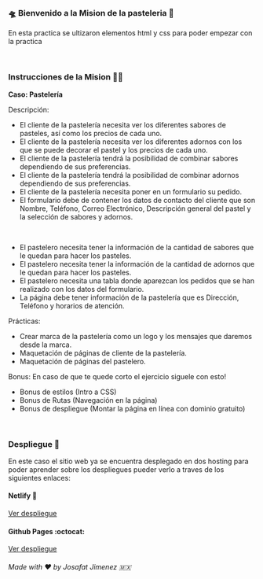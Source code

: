 ### :flying_saucer: Bienvenido a la Mision de la pasteleria 🍰

En esta practica se ultizaron elementos html y css para poder empezar con la practica

<br>

### Instrucciones de la Mision 👨‍🚀
**Caso: Pastelería**
<br>

Descripción:<br>
- El cliente de la pastelería necesita ver los diferentes sabores de pasteles, así como los precios de cada uno.
- El cliente de la pastelería necesita ver los diferentes adornos con los que se puede decorar el pastel y los precios de cada uno.
- El cliente de la pastelería tendrá la posibilidad de combinar sabores dependiendo de sus preferencias.
- El cliente de la pastelería tendrá la posibilidad de combinar adornos dependiendo de sus preferencias.
- El cliente de la pastelería necesita poner en un formulario su pedido.
- El formulario debe de contener los datos de contacto del cliente que son Nombre, Teléfono, Correo Electrónico, Descripción general del pastel y la selección de sabores y adornos.
 <br>
 
- El pastelero necesita tener la información de la cantidad de sabores que le quedan para hacer los pasteles.
- El pastelero necesita tener la información de la cantidad de adornos que le quedan para hacer los pasteles.
- El pastelero necesita una tabla donde aparezcan los pedidos que se han realizado con los datos del formulario.
- La página debe tener información de la pastelería que es Dirección, Teléfono y horarios de atención.

Prácticas:
- Crear marca de la pastelería como un logo y los mensajes que daremos desde la marca.
- Maquetación de páginas de cliente de la pastelería.
- Maquetación de páginas del pastelero.

Bonus:
En caso de que te quede corto el ejercicio siguele con esto!
- Bonus de estilos (Intro a CSS)
- Bonus de Rutas (Navegación en la página)
- Bonus de despliegue (Montar la página en línea con dominio gratuito)

<br>

### Despliegue 🚀

En este caso el sitio web ya se encuentra desplegado en dos hosting para poder aprender sobre los despliegues
pueder verlo a traves de los siguientes enlaces:

#### Netlify :diamond_shape_with_a_dot_inside:
[Ver despliegue](https://pasteleria-practica.netlify.app/)


#### Github Pages :octocat:    
[Ver despliegue](https://josafatjimenezb.github.io/Pasteleria-practica/)


###### Made with ♥️ by Josafat Jimenez 🇲🇽
